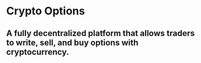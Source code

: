 # Crypto Options
## A fully decentralized platform that allows traders to write, sell, and buy options with cryptocurrency.

